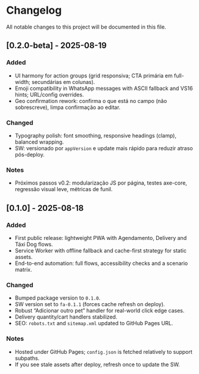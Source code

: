# Changelog

All notable changes to this project will be documented in this file.

## [0.2.0-beta] - 2025-08-19
### Added
- UI harmony for action groups (grid responsiva; CTA primária em full-width; secundárias em colunas).
- Emoji compatibility in WhatsApp messages with ASCII fallback and VS16 hints; URL/config overrides.
- Geo confirmation rework: confirma o que está no campo (não sobrescreve), limpa confirmação ao editar.

### Changed
- Typography polish: font smoothing, responsive headings (clamp), balanced wrapping.
- SW: versionado por `appVersion` e update mais rápido para reduzir atraso pós-deploy.

### Notes
- Próximos passos v0.2: modularização JS por página, testes axe-core, regressão visual leve, métricas de funil.

## [0.1.0] - 2025-08-18
### Added
- First public release: lightweight PWA with Agendamento, Delivery and Táxi Dog flows.
- Service Worker with offline fallback and cache-first strategy for static assets.
- End-to-end automation: full flows, accessibility checks and a scenario matrix.

### Changed
- Bumped package version to `0.1.0`.
- SW version set to `fa-0.1.1` (forces cache refresh on deploy).
- Robust “Adicionar outro pet” handler for real-world click edge cases.
- Delivery quantity/cart handlers stabilized.
- SEO: `robots.txt` and `sitemap.xml` updated to GitHub Pages URL.

### Notes
- Hosted under GitHub Pages; `config.json` is fetched relatively to support subpaths.
- If you see stale assets after deploy, refresh once to update the SW.
